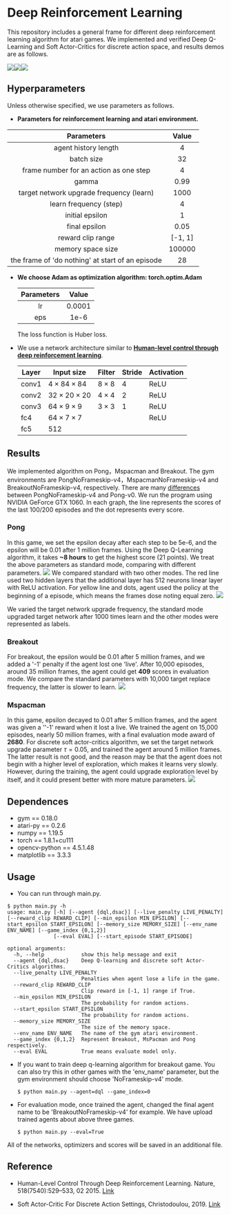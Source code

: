 # Deep Reinforcement Learning

This repository includes a general frame for different deep reinforcement learning algorithm for atari games. We implemented and verified Deep Q-Learning and Soft Actor-Critics for discrete action space, and results demos are as follows.

![](./PongNoFrameskip-v4/pong.gif)![](./BreakoutNoFrameskip-v4/breakout.gif)![](./MsPacmanNoFrameskip-v4/pacman.gif)

## Hyperparameters

Unless otherwise specified, we use parameters as follows.

- **Parameters for reinforcement learning and atari environment.**

|                    Parameters                     |  Value  |
| :-----------------------------------------------: | :-----: |
|               agent history length                |    4    |
|                    batch size                     |   32    |
|      frame number for an action as one step       |    4    |
|                       gamma                       |  0.99   |
|     target network upgrade frequency (learn)      |  1000   |
|              learn frequency (step)               |    4    |
|                  initial epsilon                  |    1    |
|                   final epsilon                   |  0.05   |
|                 reward clip range                 | [-1, 1] |
|                 memory space size                 | 100000  |
| the frame of  'do nothing' at start of an episode |   28    |

- **We choose Adam as optimization algorithm: torch.optim.Adam**

  | Parameters | Value  |
  | :--------: | :----: |
  |     lr     | 0.0001 |
  |    eps     |  1e-6  |

  The loss function is Huber loss.

- We use a network architecture similar to **[Human-level control through deep reinforcement learning](https://www.nature.com/articles/nature14236)**.

  | Layer | Input size              | Filter      | Stride | Activation |
  | ----- | ----------------------- | ----------- | ------ | ---------- |
  | conv1 | $4\times 84 \times 84$  | $8\times 8$ | 4      | ReLU       |
  | conv2 | $32\times 20 \times 20$ | $4\times 4$ | 2      | ReLU       |
  | conv3 | $64\times 9 \times 9$   | $3\times 3$ | 1      | ReLU       |
  | fc4   | $64\times 7 \times 7$   |             |        | ReLU       |
  | fc5   | $512$                   |             |        |            |

## Results

We implemented algorithm on Pong，Mspacman and Breakout. The gym environments are PongNoFrameskip-v4，MspacmanNoFrameskip-v4 and BreakoutNoFrameskip-v4, respectively. There are many [differences](https://github.com/openai/gym/issues/1280) between PongNoFrameskip-v4 and Pong-v0. We run the program using NVIDIA GeForce GTX 1060. In each graph, the line represents the scores of the last 100/200 episodes and the dot represents every score.

### Pong

In this game, we set the epsilon decay after each step to be 5e-6, and the epsilon will be 0.01 after 1 million frames. Using the Deep Q-Learning algorithm, it takes **~8 hours** to get the highest score (21 points). We treat the above parameters as standard mode, comparing with different parameters.
 ![](./PongNoFrameskip-v4/pong_compare1.png)
We compared standard with two other modes. The red line used two hidden layers that the additional layer has 512 neurons linear layer with ReLU activation. For yellow line and dots, agent used the policy at the beginning of a episode, which means the frames dose noting equal zero.
![](./PongNoFrameskip-v4/pong_compare2.png)

We varied the target network upgrade frequency, the standard mode upgraded target network after 1000 times learn and the other modes were represented as labels.

### Breakout

For breakout, the epsilon would be 0.01 after 5 million frames, and we added a '-1' penalty if the agent lost one 'live'.  After 10,000 episodes, around 35 million frames, the agent could get **409** scores in evaluation mode.  We compare the standard parameters with 10,000 target replace frequency, the latter is slower to learn.
![](./BreakoutNoFrameskip-v4/breakout_result.png)

### Mspacman

In this game, epsilon decayed to 0.01 after 5 million frames, and the agent was given a ''-1' reward when it lost a live. We trained the agent on 15,000 episodes, nearly 50 million frames, with a final evaluation mode award of **2680**. For discrete soft actor-critics algorithm, we set the target network upgrade parameter $\tau = 0.05$, and trained the agent around 5 million frames. The latter result is not good, and the reason may be that the agent does not begin with a higher level of exploration, which makes it learns very slowly. However, during the training, the agent could upgrade exploration level by itself, and it could present better with more mature parameters.
![](./MsPacmanNoFrameskip-v4/pacman_compare.png)


## Dependences

- gym == 0.18.0
- atari-py == 0.2.6
- numpy == 1.19.5
- torch == 1.8.1+cu111
- opencv-python == 4.5.1.48
- matplotlib == 3.3.3
## Usage

- You can run through main.py.

```shell
$ python main.py -h
usage: main.py [-h] [--agent {dql,dsac}] [--live_penalty LIVE_PENALTY] [--reward_clip REWARD_CLIP] [--min_epsilon MIN_EPSILON] [--start_epsilon START_EPSILON] [--memory_size MEMORY_SIZE] [--env_name ENV_NAME] [--game_index {0,1,2}]
               [--eval EVAL] [--start_episode START_EPISODE]

optional arguments:
  -h, --help            show this help message and exit
  --agent {dql,dsac}    Deep Q-learning and discrete soft Actor-Critics algorithms.
  --live_penalty LIVE_PENALTY
                        Penalties when agent lose a life in the game.
  --reward_clip REWARD_CLIP
                        Clip reward in [-1, 1] range if True.
  --min_epsilon MIN_EPSILON
                        The probability for random actions.
  --start_epsilon START_EPSILON
                        The probability for random actions.
  --memory_size MEMORY_SIZE
                        The size of the memory space.
  --env_name ENV_NAME   The name of the gym atari environment.
  --game_index {0,1,2}  Represent Breakout, MsPacman and Pong respectively.
  --eval EVAL           True means evaluate model only.
```

- If you want to train deep q-learning algorithm for breakout game. You can also try this in other games with the 'env_name' parameter, but the gym environment should choose 'NoFrameskip-v4' mode.

  ```shell
  $ python main.py --agent=dql --game_index=0
  ```

- For evaluation mode, once trained the agent, changed the final agent name to be  'BreakoutNoFrameskip-v4' for example. We have upload trained agents about above three games.

  ```shell
  $ python main.py --eval=True
  ```

All of the networks, optimizers and scores will be saved in an additional file.

## Reference

- Human-Level Control Through Deep Reinforcement Learning. Nature, 518(7540):529–533, 02 2015. [Link](http://dx.doi.org/10.1038/nature14236)

- Soft Actor-Critic For Discrete Action Settings, Christodoulou, 2019. [Link](https://arxiv.org/abs/1910.07207)
